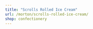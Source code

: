 ```yaml
---
title: "Scrolls Rolled Ice Cream"
url: /morton/scrolls-rolled-ice-cream/
shop: confectionery
---
```


